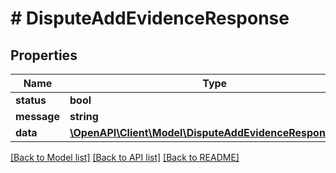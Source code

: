 # # DisputeAddEvidenceResponse

## Properties

Name | Type | Description | Notes
------------ | ------------- | ------------- | -------------
**status** | **bool** |  |
**message** | **string** |  |
**data** | [**\OpenAPI\Client\Model\DisputeAddEvidenceResponseData**](DisputeAddEvidenceResponseData.md) |  |

[[Back to Model list]](../../README.md#models) [[Back to API list]](../../README.md#endpoints) [[Back to README]](../../README.md)
